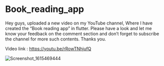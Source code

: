 # Book_reading_app

Hey guys, uploaded a new video on my YouTube channel, 
Where I have created the “Book reading app” in flutter. 
Please have a look and let me know your feedback on the comment section and don’t forget to subscribe the channel for more such contents. Thanks you.

Video link : https://youtu.be/rRowTNhjufQ




![Screenshot_1615469444](https://user-images.githubusercontent.com/60645845/110908767-4a6b8d80-8335-11eb-95c8-03c0325003c9.png)
